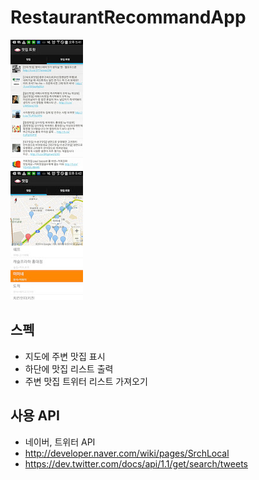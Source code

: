 RestaurantRecommandApp
======================

![alt text](https://raw.githubusercontent.com/lahi/RestaurantRecommandApp/master/markdown/images/201406101.png " ")      
![alt text](https://raw.githubusercontent.com/lahi/RestaurantRecommandApp/master/markdown/images/20140610.png " ") 

스펙 
--------------------

- 지도에 주변 맛집 표시 
- 하단에 맛집 리스트 출력 
- 주변 맛집 트위터 리스트 가져오기 


사용 API
--------------------

- 네이버, 트위터 API
- http://developer.naver.com/wiki/pages/SrchLocal
- https://dev.twitter.com/docs/api/1.1/get/search/tweets


